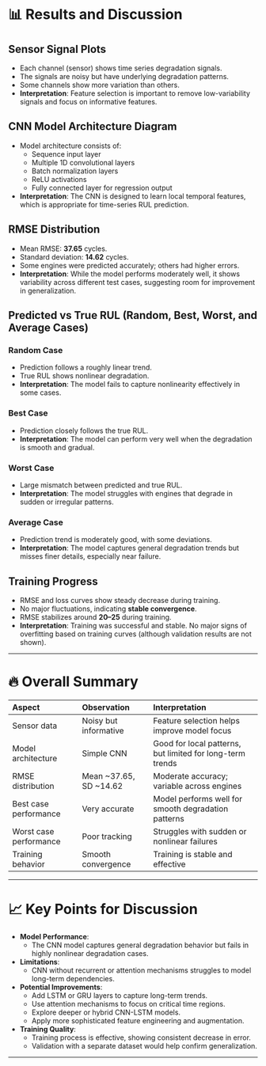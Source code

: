 # 📊 Results and Discussion

## Sensor Signal Plots
- Each channel (sensor) shows time series degradation signals.
- The signals are noisy but have underlying degradation patterns.
- Some channels show more variation than others.
- **Interpretation**: Feature selection is important to remove low-variability signals and focus on informative features.

## CNN Model Architecture Diagram
- Model architecture consists of:
  - Sequence input layer
  - Multiple 1D convolutional layers
  - Batch normalization layers
  - ReLU activations
  - Fully connected layer for regression output
- **Interpretation**: The CNN is designed to learn local temporal features, which is appropriate for time-series RUL prediction.

## RMSE Distribution
- Mean RMSE: **37.65** cycles.
- Standard deviation: **14.62** cycles.
- Some engines were predicted accurately; others had higher errors.
- **Interpretation**: While the model performs moderately well, it shows variability across different test cases, suggesting room for improvement in generalization.

## Predicted vs True RUL (Random, Best, Worst, and Average Cases)

### Random Case
- Prediction follows a roughly linear trend.
- True RUL shows nonlinear degradation.
- **Interpretation**: The model fails to capture nonlinearity effectively in some cases.

### Best Case
- Prediction closely follows the true RUL.
- **Interpretation**: The model can perform very well when the degradation is smooth and gradual.

### Worst Case
- Large mismatch between predicted and true RUL.
- **Interpretation**: The model struggles with engines that degrade in sudden or irregular patterns.

### Average Case
- Prediction trend is moderately good, with some deviations.
- **Interpretation**: The model captures general degradation trends but misses finer details, especially near failure.

## Training Progress
- RMSE and loss curves show steady decrease during training.
- No major fluctuations, indicating **stable convergence**.
- RMSE stabilizes around **20–25** during training.
- **Interpretation**: Training was successful and stable. No major signs of overfitting based on training curves (although validation results are not shown).

---

# 🔥 Overall Summary

| Aspect                  | Observation                                 | Interpretation                                             |
|:------------------------|:-------------------------------------------|:-----------------------------------------------------------|
| Sensor data              | Noisy but informative                      | Feature selection helps improve model focus               |
| Model architecture       | Simple CNN                                | Good for local patterns, but limited for long-term trends  |
| RMSE distribution        | Mean ~37.65, SD ~14.62                    | Moderate accuracy; variable across engines                |
| Best case performance    | Very accurate                             | Model performs well for smooth degradation patterns       |
| Worst case performance   | Poor tracking                             | Struggles with sudden or nonlinear failures                |
| Training behavior        | Smooth convergence                        | Training is stable and effective                          |

---

# 📈 Key Points for Discussion

- **Model Performance**: 
  - The CNN model captures general degradation behavior but fails in highly nonlinear degradation cases.
- **Limitations**: 
  - CNN without recurrent or attention mechanisms struggles to model long-term dependencies.
- **Potential Improvements**:
  - Add LSTM or GRU layers to capture long-term trends.
  - Use attention mechanisms to focus on critical time regions.
  - Explore deeper or hybrid CNN-LSTM models.
  - Apply more sophisticated feature engineering and augmentation.
- **Training Quality**:
  - Training process is effective, showing consistent decrease in error.
  - Validation with a separate dataset would help confirm generalization.

---


